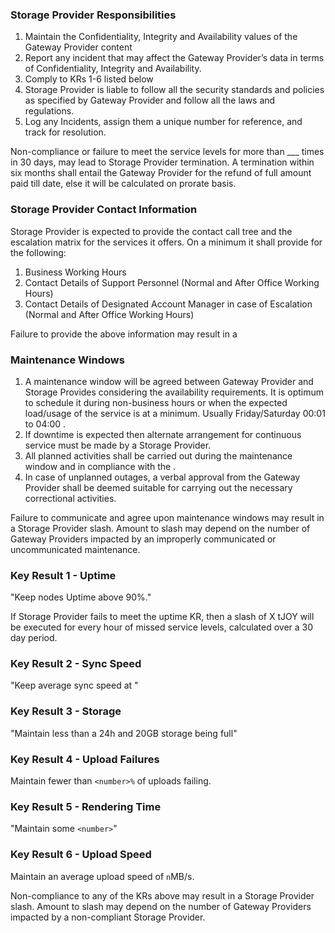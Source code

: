 ### Storage Provider Responsibilities
1. Maintain the Confidentiality, Integrity and Availability values of the Gateway Provider content
2. Report any incident that may affect the Gateway Provider’s data in terms of Confidentiality, Integrity and Availability.
3. Comply to KRs 1-6 listed below 
4. Storage Provider is liable to follow all the security standards and policies as specified by Gateway Provider and follow all the laws and regulations.
5. Log any Incidents, assign them a unique number for reference, and track for resolution. 

Non-compliance or failure to meet the service levels for more than ___ times in 30 days, may lead to Storage Provider termination. A termination within six months shall entail the Gateway Provider for the refund of full amount paid till date, else it will be calculated on prorate basis.

### Storage Provider Contact Information 
Storage Provider is expected to provide the contact call tree and the escalation matrix for the services it offers. On a minimum it shall provide for the following:
1. Business Working Hours
2. Contact Details of Support Personnel (Normal and After Office Working Hours)
3. Contact Details of Designated Account Manager in case of Escalation (Normal and After Office Working Hours)

Failure to provide the above information may result in a <sanction type>

### Maintenance Windows
1. A maintenance window will be agreed between Gateway Provider and Storage Provides considering the
availability requirements. It is optimum to schedule it during non-business
hours or when the expected load/usage of the service is at a minimum. Usually
Friday/Saturday 00:01 to 04:00 <timezone>.
2. If downtime is expected then alternate arrangement for continuous service must
be made by a Storage Provider.
3. All planned activities shall be carried out during the maintenance window and in
compliance with the <maintenance procedure>.
4. In case of unplanned outages, a verbal approval from the Gateway Provider shall be
deemed suitable for carrying out the necessary correctional activities.

Failure to communicate and agree upon maintenance windows may result in a Storage Provider slash. Amount to slash may depend on the number of Gateway Providers impacted by an improperly communicated or uncommunicated maintenance.  


### Key Result 1 - Uptime
"Keep nodes Uptime above 90%."

If Storage Provider fails to meet the uptime KR, then a slash of X tJOY will be executed for every hour of missed service levels, calculated over a 30 day period.

### Key Result 2 - Sync Speed
"Keep average sync speed at <number>"

### Key Result 3 - Storage
"Maintain less than a 24h and 20GB storage being full"

### Key Result 4 - Upload Failures
Maintain fewer than `<number>%` of uploads failing.

### Key Result 5 - Rendering Time
"Maintain some `<number>`"

### Key Result 6 - Upload Speed
Maintain an average upload speed of `n`MB/s.


Non-compliance to any of the KRs above may result in a Storage Provider slash. Amount to slash may depend on the number of Gateway Providers impacted by a non-compliant Storage Provider.  


